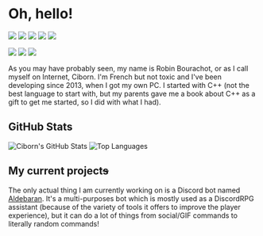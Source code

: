 # Oh, hello!
![](https://img.shields.io/badge/OS-Windows%2011-informational?style=flat&logo=windows&logoColor=white&color=0078D6)
![](https://img.shields.io/badge/OS-%28WSL%29%20Debian%2010-informational?style=flat&logo=debian&logoColor=white&color=A81D33)
![](https://img.shields.io/badge/Editor-Visual%20Studio%20Code-informational?style=flat&logo=visual-studio-code&logoColor=white&color=007ACC)
![](https://img.shields.io/badge/Browser-Firefox-informational?style=flat&logo=firefox-browser&logoColor=white&color=FF7139)
![](https://img.shields.io/badge/Discord-Ciborn%232844-informational?style=flat&logo=discord&logoColor=white&color=7289DA)

![](https://img.shields.io/badge/JavaScript-informational?style=flat&logo=javascript&logoColor=white&color=F7DF1E)
![](https://img.shields.io/badge/TypeScript-informational?style=flat&logo=typescript&logoColor=white&color=3178C6)
![](https://img.shields.io/badge/C%23-informational?style=flat&logo=csharp&logoColor=white&color=239120)

As you may have probably seen, my name is Robin Bourachot, or as I call myself on Internet, Ciborn. I'm French but not toxic and I've been developing since 2013, when I got my own PC. I started with C++ (not the best language to start with, but my parents gave me a book about C++ as a gift to get me started, so I did with what I had).

## GitHub Stats
![Ciborn's GitHub Stats](https://github-readme-stats.vercel.app/api?username=Ciborn&show_icons=true&line_height=33&theme=dracula)
![Top Languages](https://github-readme-stats.vercel.app/api/top-langs/?username=Ciborn&theme=dracula&exclude_repo=wiko-l9010-kernel)

## My current project~~s~~
The only actual thing I am currently working on is a Discord bot named [Aldebaran](https://aldebaran.nightorn.com/home/). It's a multi-purposes bot which is mostly used as a DiscordRPG assistant (because of the variety of tools it offers to improve the player experience), but it can do a lot of things from social/GIF commands to literally random commands!
